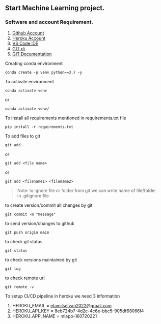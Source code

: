 ## Start Machine Learning project.

### Software and account Requirement.

1. [Github Account](https://github.com)
2. [Heroku Account](https://dashboard.heroku.com/login)
3. [VS Code IDE](https://code.visualstudio.com/download)
4. [GIT cli](https://git-scm.com/downloads)
5. [GIT Documentation](https://git-scm.com/docs/gittutorial)


Creating conda environment
```
conda create -p venv python==3.7 -y
```

To activate environment
```
conda activate venv
```
or
```
conda activate venv/
```

To install all requirements mentioned in requirements.txt file
```
pip install -r requirements.txt
```

To add files to git
```
git add .
```
or
```
git add <file name>
```
or
```
git add <filename1> <filename2>
```

> Note: to ignore file or folder from git we can write name of file/folder in .gitignore file

to create version/commit all changes by git
```
git commit -m "message"
```

to send version/changes to github
```
git push origin main
```

to check git status
```
git status
```

to check versions maintained by git
```
git log
```

to check remote url
```
git remote -v
```

To setup CI/CD pipeline in heroku we need 3 information
1. HEROKU_EMAIL = etamilselvan2022@gmail.com
2. HEROKU_API_KEY = 8eb724b7-4d2c-4c6e-bbc5-905df68066f4
3. HEROKU_APP_NAME = mlapp-160720221